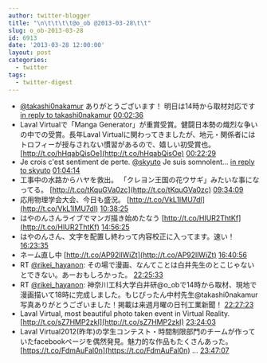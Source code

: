 ```yaml
---
author: twitter-blogger
title: "\n\t\t\t\t@o_ob @2013-03-28\t\t"
slug: o_ob-2013-03-28
id: 6913
date: '2013-03-28 12:00:00'
layout: post
categories:
  - twitter
tags:
  - twitter-digest
---
```


*   [@takashi0nakamur](http://twitter.com/takashi0nakamur) ありがとうございます！ 明日は14時から取材対応です [in reply to takashi0nakamur](http://twitter.com/takashi0nakamur/statuses/316873740631830528) [00:02:36](http://twitter.com/o_ob/statuses/316928245389987840)
*   Laval Virtualで「Manga Generator」が重賞受賞。健闘日本勢の熾烈な争いの中での受賞。長年Laval Virtualに関わってきましたが、地元・関係者にはトロフィーが授与されない慣習があるので、嬉しい初受賞也。 [http://t.co/hHqabQisOe](http://t.co/hHqabQisOe) [00:22:29](http://twitter.com/o_ob/statuses/316933247420493824)
*   Je crois c'est sentiment de perte. [@skyuto](http://twitter.com/skyuto) Je suis somnolent... [in reply to skyuto](http://twitter.com/skyuto/statuses/316931862377410560) [01:04:14](http://twitter.com/o_ob/statuses/316943754651119616)
*   工事中の水路からハヤを救出。 「クレヨン王国の花ウサギ」みたいな事になってる。 [http://t.co/tKquGVa0zc](http://t.co/tKquGVa0zc) [09:34:09](http://twitter.com/o_ob/statuses/317072080694808577)
*   応用物理学会大会、今日も盛況。 [http://t.co/VkL1lMU7dl](http://t.co/VkL1lMU7dl) [10:38:25](http://twitter.com/o_ob/statuses/317088253570322432)
*   はやのんさんライブでマンガ描き始めたなう [http://t.co/HIUR2ThtKf](http://t.co/HIUR2ThtKf) [14:56:25](http://twitter.com/o_ob/statuses/317153182407077889)
*   はやのんさん、文字を配置し終わって内容校正に入ってます。速い！ [16:23:35](http://twitter.com/o_ob/statuses/317175116184317952)
*   ネーム直し中 [http://t.co/AP92llWiZt](http://t.co/AP92llWiZt) [16:40:56](http://twitter.com/o_ob/statuses/317179481297154049)
*   RT [@rikei_hayanon](http://twitter.com/rikei_hayanon): その場で漫画、なんてことは白井先生のとこじゃないとできない。あーおもしろかった。 [22:25:33](http://twitter.com/o_ob/statuses/317266210603532288)
*   RT [@rikei_hayanon](http://twitter.com/rikei_hayanon): 神奈川工科大学白井研@o_obで14時から取材、現地で漫画描いて18時に完成しました。もじぴったん中村先生@takashi0nakamur写真ありがとうございました！掲載は来週月曜の日刊工業新聞！ [22:27:23](http://twitter.com/o_ob/statuses/317266672752939010)
*   Laval Virtual, most beautiful photo taken event in Virtual Reality. [http://t.co/sZ7HMP2zkI](http://t.co/sZ7HMP2zkI) [23:24:03](http://twitter.com/o_ob/statuses/317280933030031360)
*   Laval Virtual2012(昨年)の学生コンテスト・時間制限部門のチームが作っていたfacebookページを偶然発見。魅力的な作品もたくさんあった。 [https://t.co/FdmAuFal0n](https://t.co/FdmAuFal0n) … [23:47:07](http://twitter.com/o_ob/statuses/317286737367924736)